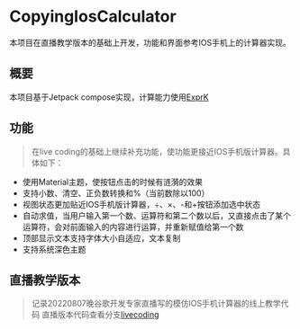 # CopyingIosCalculator
本项目在直播教学版本的基础上开发，功能和界面参考IOS手机上的计算器实现。

## 概要
本项目基于Jetpack compose实现，计算能力使用[ExprK](https://github.com/Keelar/ExprK)

## 功能
> 在live coding的基础上继续补充功能，使功能更接近IOS手机版计算器。具体如下：  
- 使用Material主题，使按钮点击的时候有涟漪的效果
- 支持小数、清空、正负数转换和%（当前数除以100）
- 视图状态更加贴近IOS手机版计算器，÷、×、-和+按钮添加选中状态
- 自动求值，当用户输入第一个数、运算符和第二个数以后，又直接点击了某个运算符，会对前面输入的内容进行运算，并重新赋值给第一个数
- 顶部显示文本支持字体大小自适应，文本复制
- 支持系统深色主题

## 直播教学版本
> 记录20220807晚谷歌开发专家直播写的模仿IOS手机计算器的线上教学代码
> 直播版本代码查看分支[livecoding](https://github.com/yann02/CopyingIosCalculator/tree/livecoding)
